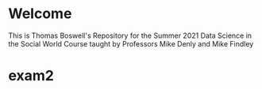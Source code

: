 # Welcome 

This is Thomas Boswell's Repository for the Summer 2021 Data Science in the Social World Course taught by Professors Mike Denly and Mike Findley
# exam2
